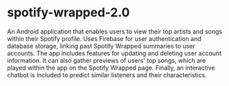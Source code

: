 # spotify-wrapped-2.0

An Android application that enables users to view their top artists and songs within their Spotify profile. Uses Firebase for user authentication and database storage, linking past Spotify Wrapped summaries to user accounts. The app includes features for updating and deleting user account information. It can also gather previews of users' top songs, which are played within the app on the Spotify Wrapped page. Finally, an interactive chatbot is included to predict similar listeners and their characteristics.
